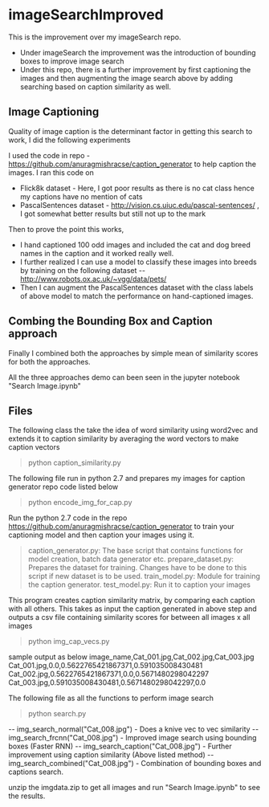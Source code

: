 # imageSearchImproved

This is the improvement over my imageSearch repo. 
- Under imageSearch the improvement was the introduction of bounding boxes to improve image search
- Under this repo, there is a further improvement by first captioning the images and then augmenting the image search above by adding searching based on caption similarity as well.

## Image Captioning

Quality of image caption is the determinant factor in getting this search to work, I did the following experiments

I used the code in repo - https://github.com/anuragmishracse/caption_generator to help caption the images. I ran this code on 
- Flick8k dataset - Here, I got poor results as there is no cat class hence my captions have no mention of cats
- PascalSentences dataset - http://vision.cs.uiuc.edu/pascal-sentences/ , I got somewhat better results but still not up to the mark

Then to prove the point this works, 
- I hand captioned 100 odd images and included the cat and dog breed names in the caption and it worked really well.
- I further realized I can use a model to classify these images into breeds by training on the following dataset
-- http://www.robots.ox.ac.uk/~vgg/data/pets/
- Then I can augment the PascalSentences dataset with the class labels of above model to match the performance on hand-captioned images.

## Combing the Bounding Box and Caption approach 

Finally I combined both the approaches by simple mean of similarity scores for both the approaches.

All the three approaches demo can been seen in the jupyter notebook "Search Image.ipynb"

## Files

The following class the take the idea of word similarity using word2vec and extends it to caption similarity by averaging the word vectors to make caption vectors

> python caption_similarity.py

The following file run in python 2.7 and prepares my images for caption generator repo code listed below

> python encode_img_for_cap.py

Run the python 2.7 code in the repo https://github.com/anuragmishracse/caption_generator to train your captioning model and then caption your images using it.

> caption_generator.py: The base script that contains functions for model creation, batch data generator etc.
> prepare_dataset.py: Prepares the dataset for training. Changes have to be done to this script if new dataset is to be used.
> train_model.py: Module for training the caption generator.
> test_model.py: Run it to caption your images 


This program creates caption similarity matrix, by comparing each caption with all others. This takes as input the caption generated in above step and outputs a csv file containing similarity scores for between all images x all images

> python img_cap_vecs.py

sample output as below
image_name,Cat_001.jpg,Cat_002.jpg,Cat_003.jpg
Cat_001.jpg,0.0,0.5622765421867371,0.591035008430481
Cat_002.jpg,0.5622765421867371,0.0,0.5671480298042297
Cat_003.jpg,0.591035008430481,0.5671480298042297,0.0


The following file as all the functions to perform image search

> python search.py

-- img_search_normal("Cat_008.jpg")   - Does a knive vec to vec similarity
-- img_search_frcnn("Cat_008.jpg")    - Improved image search using bounding boxes (Faster RNN)
-- img_search_caption("Cat_008.jpg")  - Further improvement using caption similarity (Above listed method)
-- img_search_combined("Cat_008.jpg") - Combination of bounding boxes and captions search.

unzip the imgdata.zip to get all images and run "Search Image.ipynb" to see the results.

